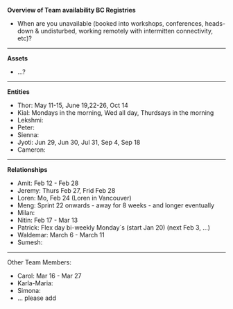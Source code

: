 **Overview of Team availability BC Registries**
- When are you unavailable (booked into workshops, conferences, heads-down & undisturbed, working remotely with intermitten connectivity, etc)?  
----

**Assets**
* ...?

----
**Entities** 
* Thor: May 11-15, June 19,22-26, Oct 14
* Kial: Mondays in the morning, Wed all day, Thurdsays in the morning
* Lekshmi:
* Peter:
* Sienna:
* Jyoti: Jun 29, Jun 30, Jul 31, Sep 4, Sep 18
* Cameron:


----
**Relationships** 
* Amit: Feb 12 - Feb 28
* Jeremy: Thurs Feb 27, Frid Feb 28
* Loren: Mo, Feb 24 (Loren in Vancouver) 
* Meng: Sprint 22 onwards - away for 8 weeks - and longer eventually
* Milan: 
* Nitin: Feb 17 - Mar 13
* Patrick: Flex day bi-weekly Monday´s (start Jan 20) (next Feb 3, ...)
* Waldemar: March 6 - March 11
* Sumesh:


----
Other Team Members:
* Carol: Mar 16 - Mar 27
* Karla-Maria:
* Simona:
* ... please add
